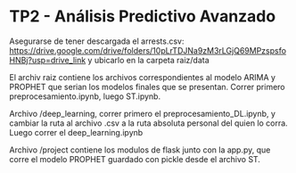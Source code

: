 # TP2 - Análisis Predictivo Avanzado

Asegurarse de tener descargada el arrests.csv: https://drive.google.com/drive/folders/10pLrTDJNa9zM3rLGjQ69MPzspsfoHNBj?usp=drive_link y ubicarlo en la carpeta raiz/data

El archiv raiz contiene los archivos correspondientes al modelo ARIMA y PROPHET que serian los modelos finales que se presentan. Correr primero preprocesamiento.ipynb, luego ST.ipynb.

Archivo /deep_learning, correr primero el preprocesamiento_DL.ipynb, y cambiar la ruta al archivo .csv a la ruta absoluta personal del quien lo corra. Luego correr el deep_learning.ipynb

Archivo /project contiene los modulos de flask junto con la app.py, que corre el modelo PROPHET guardado con pickle desde el archivo ST.